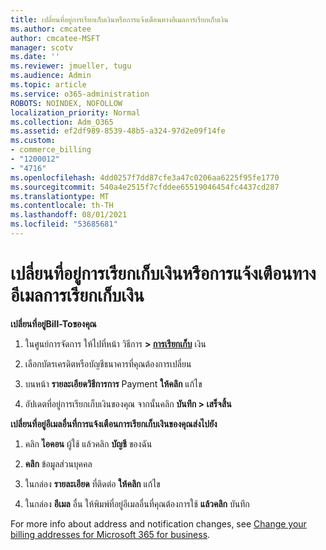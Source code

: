 ```yaml
---
title: เปลี่ยนที่อยู่การเรียกเก็บเงินหรือการแจ้งเตือนทางอีเมลการเรียกเก็บเงิน
ms.author: cmcatee
author: cmcatee-MSFT
manager: scotv
ms.date: ''
ms.reviewer: jmueller, tugu
ms.audience: Admin
ms.topic: article
ms.service: o365-administration
ROBOTS: NOINDEX, NOFOLLOW
localization_priority: Normal
ms.collection: Adm_O365
ms.assetid: ef2df989-8539-48b5-a324-97d2e09f14fe
ms.custom:
- commerce_billing
- "1200012"
- "4716"
ms.openlocfilehash: 4dd0257f7dd87cfe3a47c0206aa6225f95fe1770
ms.sourcegitcommit: 540a4e2515f7cfddee65519046454fc4437cd287
ms.translationtype: MT
ms.contentlocale: th-TH
ms.lasthandoff: 08/01/2021
ms.locfileid: "53685681"
---
```

# <a name="change-billing-address-or-billing-email-notifications"></a>เปลี่ยนที่อยู่การเรียกเก็บเงินหรือการแจ้งเตือนทางอีเมลการเรียกเก็บเงิน

**เปลี่ยนที่อยู่Bill-Toของคุณ**

1. ในศูนย์การจัดการ ให้ไปที่หน้า วิธีการ **> [การเรียกเก็บ](https://go.microsoft.com/fwlink/p/?linkid=2018806)** เงิน

2. เลือกบัตรเครดิตหรือบัญชีธนาคารที่คุณต้องการเปลี่ยน

3. บนหน้า **รายละเอียดวิธีการการ** Payment **ให้คลิก** แก้ไข

4. อัปเดตที่อยู่การเรียกเก็บเงินของคุณ จากนั้นคลิก **บันทึก > เสร็จสิ้น**

**เปลี่ยนที่อยู่อีเมลอื่นที่การแจ้งเตือนการเรียกเก็บเงินของคุณส่งไปยัง** 

1. คลิก **ไอคอน** ผู้ใช้ แล้วคลิก **บัญชี** ของฉัน

2. **คลิก** ข้อมูลส่วนบุคคล

3. ในกล่อง **รายละเอียด** ที่ติดต่อ **ให้คลิก** แก้ไข

4. ในกล่อง **อีเมล** อื่น ให้พิมพ์ที่อยู่อีเมลอื่นที่คุณต้องการใช้ **แล้วคลิก** บันทึก

For more info about address and notification changes, see [Change your billing addresses for Microsoft 365 for business](/microsoft-365/commerce/billing-and-payments/change-your-billing-addresses).
